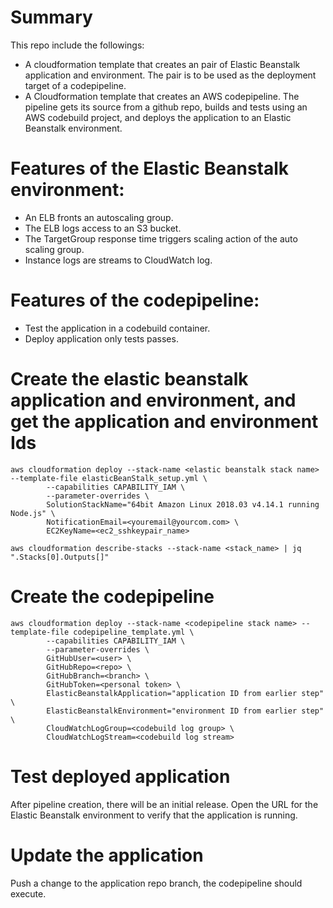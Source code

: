 # Summary
This repo include the followings:
* A cloudformation template that creates an pair of Elastic Beanstalk application and environment. The pair is to be used as the deployment target of a codepipeline.
* A Cloudformation template that creates an AWS codepipeline. The pipeline gets its source from a github repo, builds and tests using an AWS codebuild project, and deploys the application to an Elastic Beanstalk environment.

# Features of the Elastic Beanstalk environment:
* An ELB fronts an autoscaling group.
* The ELB logs access to an S3 bucket.
* The TargetGroup response time triggers scaling action of the auto scaling group.
* Instance logs are streams to CloudWatch log.

# Features of the codepipeline:
* Test the application in a codebuild container.
* Deploy application only tests passes.

# Create the elastic beanstalk application and environment, and get the application and environment Ids
```
aws cloudformation deploy --stack-name <elastic beanstalk stack name> --template-file elasticBeanStalk_setup.yml \
        --capabilities CAPABILITY_IAM \
        --parameter-overrides \
        SolutionStackName="64bit Amazon Linux 2018.03 v4.14.1 running Node.js" \
        NotificationEmail=<youremail@yourcom.com> \
        EC2KeyName=<ec2_sshkeypair_name>

aws cloudformation describe-stacks --stack-name <stack_name> | jq ".Stacks[0].Outputs[]"
```

# Create the codepipeline
```
aws cloudformation deploy --stack-name <codepipeline stack name> --template-file codepipeline_template.yml \
        --capabilities CAPABILITY_IAM \
        --parameter-overrides \
        GitHubUser=<user> \
        GitHubRepo=<repo> \
        GitHubBranch=<branch> \
        GitHubToken=<personal token> \
        ElasticBeanstalkApplication="application ID from earlier step" \
        ElasticBeanstalkEnvironment="environment ID from earlier step" \
        CloudWatchLogGroup=<codebuild log group> \
        CloudWatchLogStream=<codebuild log stream>
```

# Test deployed application
After pipeline creation, there will be an initial release. Open the URL for the Elastic Beanstalk environment to verify that the application is running.

# Update the application
Push a change to the application repo branch, the codepipeline should execute.
